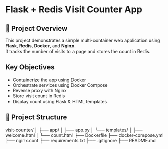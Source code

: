 #  Flask + Redis Visit Counter App

## 📌 Project Overview
This project demonstrates a simple multi-container web application using **Flask**, **Redis**, **Docker**, and **Nginx**.  
It tracks the number of visits to a page and stores the count in Redis.

## Key Objectives
-  Containerize the app using Docker
-  Orchestrate services using Docker Compose
-  Reverse proxy with Nginx
-  Store visit count in Redis
-  Display count using Flask & HTML templates

## 📁 Project Structure
visit-counter/
│
├── app/
│ ├── app.py
│ └── templates/
│ ├── welcome.html
│ └── count.html
├── Dockerfile
├── docker-compose.yml
├── nginx.conf
├── requirements.txt
├── .gitignore
├── README.md
